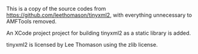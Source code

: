 This is a copy of the source codes from https://github.com/leethomason/tinyxml2, with everything unnecessary to AMFTools removed.

An XCode project project for building tinyxml2 as a static library is added.

tinyxml2 is licensed by Lee Thomason using the zlib license.
